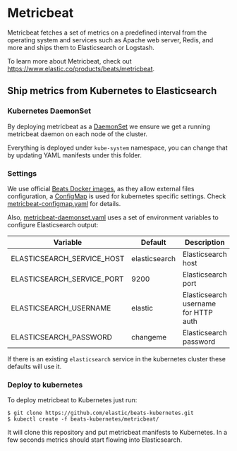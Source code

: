 # Metricbeat

Metricbeat fetches a set of metrics on a predefined interval from the operating system and
services such as Apache web server, Redis, and more and ships them to Elasticsearch or Logstash.

To learn more about Metricbeat, check out https://www.elastic.co/products/beats/metricbeat.

## Ship metrics from Kubernetes to Elasticsearch

### Kubernetes DaemonSet

By deploying metricbeat as a [DaemonSet](https://kubernetes.io/docs/concepts/workloads/controllers/daemonset/)
we ensure we get a running metricbeat daemon on each node of the cluster.

Everything is deployed under `kube-system` namespace, you can change that by
updating YAML manifests under this folder.

### Settings

We use official [Beats Docker images](https://github.com/elastic/beats-docker),
as they allow external files configuration, a [ConfigMap](https://kubernetes.io/docs/tasks/configure-pod-container/configure-pod-configmap/)
is used for kubernetes specific settings. Check [metricbeat-configmap.yaml](metricbeat-configmap.yaml)
for details.

Also, [metricbeat-daemonset.yaml](metricbeat-daemonset.yaml) uses a set of environment
variables to configure Elasticsearch output:

Variable | Default | Description
-------- | ------- | -----------
ELASTICSEARCH_SERVICE_HOST | elasticsearch | Elasticsearch host
ELASTICSEARCH_SERVICE_PORT | 9200 | Elasticsearch port
ELASTICSEARCH_USERNAME | elastic | Elasticsearch username for HTTP auth
ELASTICSEARCH_PASSWORD | changeme | Elasticsearch password

If there is an existing `elasticsearch` service in the kubernetes cluster these
defaults will use it.

### Deploy to kubernetes

To deploy metricbeat to Kubernetes just run:

```shell
$ git clone https://github.com/elastic/beats-kubernetes.git
$ kubectl create -f beats-kubernetes/metricbeat/
```

It will clone this repository and put metricbeat manifests to Kubernetes. In a
few seconds metrics should start flowing into Elasticsearch.
